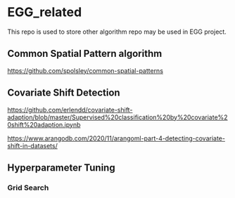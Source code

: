 # EGG_related

This repo is used to store other algorithm repo may be used in EGG project.

## Common Spatial Pattern algorithm
https://github.com/spolsley/common-spatial-patterns

## Covariate Shift Detection
https://github.com/erlendd/covariate-shift-adaption/blob/master/Supervised%20classification%20by%20covariate%20shift%20adaption.ipynb


https://www.arangodb.com/2020/11/arangoml-part-4-detecting-covariate-shift-in-datasets/

## Hyperparameter Tuning
### Grid Search
